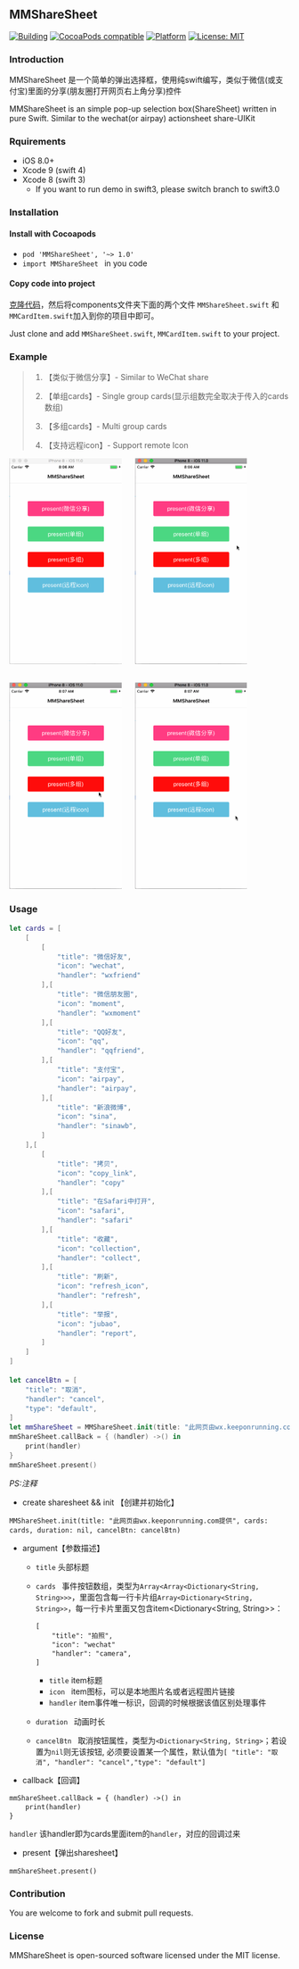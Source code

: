 
## MMShareSheet


[![Building](https://img.shields.io/wercker/ci/wercker/docs.svg?style=flat)](https://cocoapods.org/pods/MMShareSheet) 
[![CocoaPods compatible](https://img.shields.io/badge/pod-v1.3.1-blue.svg?style=flat)](https://cocoapods.org/pods/MMShareSheet) 
[![Platform](https://img.shields.io/badge/platform-ios-lightgrey.svg?style=flat)](https://github.com/MinMao-Hub/MMShareSheet)
[![License: MIT](https://img.shields.io/badge/license-MIT-blue.svg?style=flat)](http://opensource.org/licenses/MIT)

### Introduction

MMShareSheet 是一个简单的弹出选择框，使用纯swift编写，类似于微信(或支付宝)里面的分享(朋友圈打开网页右上角分享)控件

MMShareSheet is an simple pop-up selection box(ShareSheet) written in pure Swift. Similar to the wechat(or airpay) actionsheet share-UIKit

### Rquirements

* iOS 8.0+
* Xcode 9 (swift 4)
* Xcode 8 (swift 3) 
	* If you want to run demo in swift3, please switch branch to swift3.0

### Installation


#### Install with  Cocoapods

* `pod 'MMShareSheet', '~> 1.0'`
* `import MMShareSheet `  in you code


#### Copy code into project

[克隆代码](https://github.com/MinMao-Hub/MMShareSheet.git)，然后将components文件夹下面的两个文件 `MMShareSheet.swift` 和 `MMCardItem.swift`加入到你的项目中即可。	

Just clone and add `MMShareSheet.swift`, `MMCardItem.swift` to your project.

### Example

> 1. 【类似于微信分享】- Similar to WeChat share
> 
> 2. 【单组cards】- Single group cards(显示组数完全取决于传入的cards数组)
> 
> 3. 【多组cards】- Multi group cards
> 
> 4. 【支持远程icon】- Support remote Icon

<div>
	<img src="gifs/mmsharesheet_1.gif" width="40%" />
	<img src="gifs/mmsharesheet_2.gif" width="40%" style="margin-left:20px" />
</div>
<div style="margin-top: 30px">
	<img src="gifs/mmsharesheet_3.gif" width="40%" />
	<img src="gifs/mmsharesheet_4.gif" width="40%" style="margin-left:20px" />
</div>


### Usage

```swift
let cards = [
    [
        [
            "title": "微信好友",
            "icon": "wechat",
            "handler": "wxfriend"
        ],[
            "title": "微信朋友圈",
            "icon": "moment",
            "handler": "wxmoment"
        ],[
            "title": "QQ好友",
            "icon": "qq",
            "handler": "qqfriend",
        ],[
            "title": "支付宝",
            "icon": "airpay",
            "handler": "airpay",
        ],[
            "title": "新浪微博",
            "icon": "sina",
            "handler": "sinawb",
        ]
    ],[
        [
            "title": "拷贝",
            "icon": "copy_link",
            "handler": "copy"
        ],[
            "title": "在Safari中打开",
            "icon": "safari",
            "handler": "safari"
        ],[
            "title": "收藏",
            "icon": "collection",
            "handler": "collect",
        ],[
            "title": "刷新",
            "icon": "refresh_icon",
            "handler": "refresh",
        ],[
            "title": "举报",
            "icon": "jubao",
            "handler": "report",
        ]
    ]
]
    
let cancelBtn = [
    "title": "取消",
    "handler": "cancel",
    "type": "default",
]
let mmShareSheet = MMShareSheet.init(title: "此网页由wx.keeponrunning.com提供", cards: cards, duration: nil, cancelBtn: cancelBtn)
mmShareSheet.callBack = { (handler) ->() in
    print(handler)
}
mmShareSheet.present()

```

*PS:注释*

* create sharesheet && init 【创建并初始化】

`MMShareSheet.init(title: "此网页由wx.keeponrunning.com提供", cards: cards, duration: nil, cancelBtn: cancelBtn)`

* argument【参数描述】
 
	* `title` 头部标题
	* `cards ` 事件按钮数组，类型为`Array<Array<Dictionary<String, String>>>`，里面包含每一行卡片组`Array<Dictionary<String, String>>`，每一行卡片里面又包含item<Dictionary<String, String>>：
		
		```
		[
	        "title": "拍照",
	        "icon": "wechat"
	        "handler": "camera",
	    ]
		```
		* `title`   item标题
		* `icon `   item图标，可以是本地图片名或者远程图片链接
		* `handler` item事件唯一标识，回调的时候根据该值区别处理事件
	* `duration ` 动画时长
	* `cancelBtn `   取消按钮属性，类型为`<Dictionary<String, String>`；若设置为`nil`则无该按钮, 必须要设置某一个属性，默认值为`[
    "title": "取消", "handler": "cancel","type": "default"]`
* callback【回调】

```
mmShareSheet.callBack = { (handler) ->() in
	print(handler)
}
```
 `handler` 该handler即为cards里面item的`handler`，对应的回调过来

* present【弹出sharesheet】

`mmShareSheet.present()`



### Contribution

You are welcome to fork and submit pull requests.

### License

MMShareSheet is open-sourced software licensed under the MIT license.
